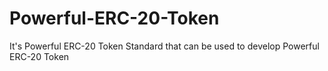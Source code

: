 # Powerful-ERC-20-Token
It's Powerful ERC-20 Token Standard that can be used to develop Powerful ERC-20 Token 
